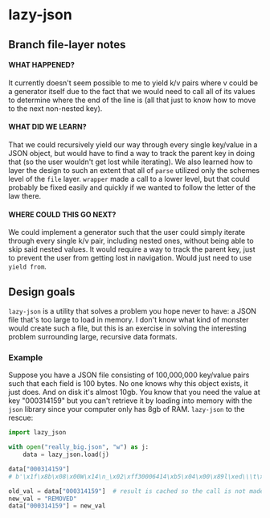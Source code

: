 # lazy-json

## Branch file-layer notes
#### WHAT HAPPENED?
It currently doesn't seem possible to me to yield k/v pairs where v could be a
generator itself due to the fact that we would need to call all of its values
to determine where the end of the line is (all that just to know how to move to
the next non-nested key).

#### WHAT DID WE LEARN?
That we could recursively yield our way through every single key/value in a
JSON object, but would have to find a way to track the parent key in doing
that (so the user wouldn't get lost while iterating).
We also learned how to layer the design to such an extent that all of `parse`
utilized only the schemes level of the `file` layer. `wrapper` made a call to a
lower level, but that could probably be fixed easily and quickly if we wanted
to follow the letter of the law there.

#### WHERE COULD THIS GO NEXT?
We could implement a generator such that the user could simply iterate through
every single k/v pair, including nested ones, without being able to skip said
nested values. It would require a way to track the parent key, just to prevent 
the user from getting lost in navigation. Would just need to use `yield from`.

## Design goals

`lazy-json` is a utility that solves a problem you hope never to have: a JSON file that's too large to load in memory. 
I don't know what kind of monster would create such a file, but this is an exercise in solving the interesting problem
surrounding large, recursive data formats. 

### Example
Suppose you have a JSON file consisting of 100,000,000 key/value pairs such that each field is 100 bytes. 
No one knows why this object exists, it just does. And on disk it's almost 10gb. You know that you need 
the value at key "000314159" but you can't retrieve it by loading into memory with the `json` library
since your computer only has 8gb of RAM. `lazy-json` to the rescue:

```python
import lazy_json

with open("really_big.json", "w") as j:
    data = lazy_json.load(j)

data["000314159"]
# b'\x1f\x8b\x08\x00W\x14\n_\x02\xff30006414\xb5\x04\x00\x89l\xed\\\t\x00\x00\x00...'

old_val = data["000314159"]  # result is cached so the call is not made again
new_val = "REMOVED"
data["000314159"] = new_val
```
